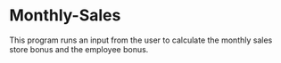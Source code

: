 # Monthly-Sales
This program runs an input from the user to calculate the monthly sales store bonus and the employee bonus.
